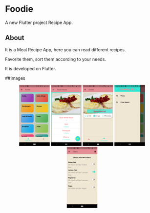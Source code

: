 # Foodie

A new Flutter project Recipe App. 

## About
It is a Meal Recipe App, here you can read different recipes. 

Favorite them, sort them according to your needs. 

It is developed on Flutter.

##Images
<p align="center">
  <img src="assets/Screenshots/Screenshot_20200716-080753.png" width="100" title="Screenshot 1">
  <img src="assets/Screenshots/Screenshot_20200716-103206.png" width="100" title="Screenshot 2">
  <img src="assets/Screenshots/Screenshot_20200716-103212.png" width="100" title="Screenshot 3">
  <img src="assets/Screenshots/Screenshot_20200716-103218.png" width="100" title="Screenshot 4">
  <img src="assets/Screenshots/Screenshot_20200716-103227.png" width="100" title="Screenshot 5">
</p>
